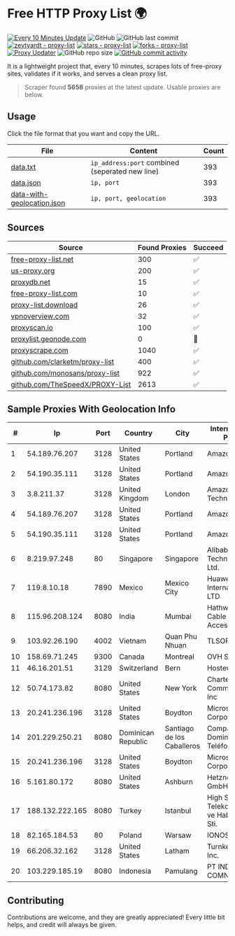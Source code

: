 
# Free HTTP Proxy List 🌍

[![Every 10 Minutes Update](https://github.com/mertguvencli/http-proxy-list/actions/workflows/main.yml/badge.svg?branch=main)](https://github.com/mertguvencli/http-proxy-list/actions/workflows/main.yml)
![GitHub](https://img.shields.io/github/license/mertguvencli/http-proxy-list)
![GitHub last commit](https://img.shields.io/github/last-commit/mertguvencli/http-proxy-list)
[![zevtyardt - proxy-list](https://img.shields.io/static/v1?label=zevtyardt&message=proxy-list&color=blue&logo=github)](https://github.com/zevtyardt/proxy-list "Go to GitHub repo")
[![stars - proxy-list](https://img.shields.io/github/stars/zevtyardt/proxy-list?style=social)](https://github.com/zevtyardt/proxy-list)
[![forks - proxy-list](https://img.shields.io/github/forks/zevtyardt/proxy-list?style=social)](https://github.com/zevtyardt/proxy-list)
[![Proxy Updater](https://github.com/zevtyardt/proxy-list/workflows/Proxy%20Updater/badge.svg)](https://github.com/zevtyardt/proxy-list/actions?query=workflow:"Proxy+Updater")
![GitHub repo size](https://img.shields.io/github/repo-size/zevtyardt/proxy-list)
[![GitHub commit activity](https://img.shields.io/github/commit-activity/m/zevtyardt/proxy-list?logo=commits)](https://github.com/zevtyardt/proxy-list/commits/main)

It is a lightweight project that, every 10 minutes, scrapes lots of free-proxy sites, validates if it works, and serves a clean proxy list.

> Scraper found **5658** proxies at the latest update. Usable proxies are below.

## Usage

Click the file format that you want and copy the URL.

|File|Content|Count|
|----|-------|-----|
|[data.txt](https://raw.githubusercontent.com/mertguvencli/http-proxy-list/main/proxy-list/data.txt)|`ip_address:port` combined (seperated new line)|393|
|[data.json](https://raw.githubusercontent.com/mertguvencli/http-proxy-list/main/proxy-list/data.json)|`ip, port`|393|
|[data-with-geolocation.json](https://raw.githubusercontent.com/mertguvencli/http-proxy-list/main/proxy-list/data-with-geolocation.json)|`ip, port, geolocation`|393|

## Sources

|Source|Found Proxies|Succeed|
|------|-------------|-------|
|[free-proxy-list.net](https://free-proxy-list.net)|300|✅|
|[us-proxy.org](https://www.us-proxy.org)|200|✅|
|[proxydb.net](http://proxydb.net)|15|✅|
|[free-proxy-list.com](https://free-proxy-list.com/?page=&port=&type%5B%5D=http&type%5B%5D=https&up_time=0&search=Search)|10|✅|
|[proxy-list.download](https://www.proxy-list.download/HTTP)|26|✅|
|[vpnoverview.com](https://vpnoverview.com/privacy/anonymous-browsing/free-proxy-servers)|32|✅|
|[proxyscan.io](https://www.proxyscan.io)|100|✅|
|[proxylist.geonode.com](https://proxylist.geonode.com/api/proxy-list?limit=300&page=1&sort_by=lastChecked&sort_type=desc&protocols=http,https)|0|🚫|
|[proxyscrape.com](https://api.proxyscrape.com/v2/?request=displayproxies&protocol=http&timeout=10000&country=all&ssl=all&anonymity=all)|1040|✅|
|[github.com/clarketm/proxy-list](https://raw.githubusercontent.com/clarketm/proxy-list/master/proxy-list-raw.txt)|400|✅|
|[github.com/monosans/proxy-list](https://raw.githubusercontent.com/monosans/proxy-list/main/proxies/http.txt)|922|✅|
|[github.com/TheSpeedX/PROXY-List](https://raw.githubusercontent.com/TheSpeedX/PROXY-List/master/http.txt)|2613|✅|


## Sample Proxies With Geolocation Info

|#|Ip|Port|Country|City|Internet Service Provider|
|-|--|----|-------|----|-------------------------|
|1|54.189.76.207|3128|United States|Portland|Amazon.com, Inc.|
|2|54.190.35.111|3128|United States|Portland|Amazon.com, Inc.|
|3|3.8.211.37|3128|United Kingdom|London|Amazon Technologies Inc.|
|4|54.189.76.207|3128|United States|Portland|Amazon.com, Inc.|
|5|54.190.35.111|3128|United States|Portland|Amazon.com, Inc.|
|6|8.219.97.248|80|Singapore|Singapore|Alibaba (US) Technology Co., Ltd.|
|7|119.8.10.18|7890|Mexico|Mexico City|Huawei International Pte. LTD|
|8|115.96.208.124|8080|India|Mumbai|Hathway IP over Cable Internet Access|
|9|103.92.26.190|4002|Vietnam|Quan Phu Nhuan|TLSOFT|
|10|158.69.71.245|9300|Canada|Montreal|OVH SAS|
|11|46.16.201.51|3129|Switzerland|Bern|Hosteur SA|
|12|50.74.173.82|8080|United States|New York|Charter Communications Inc|
|13|20.241.236.196|3128|United States|Boydton|Microsoft Corporation|
|14|201.229.250.21|8080|Dominican Republic|Santiago de los Caballeros|Compañía Dominicana de Teléfonos S. A.|
|15|20.241.236.196|3128|United States|Boydton|Microsoft Corporation|
|16|5.161.80.172|8080|United States|Ashburn|Hetzner Online GmbH|
|17|188.132.222.165|8080|Turkey|Istanbul|High Speed Telekomunikasyon ve Hab. Hiz. Ltd. Sti.|
|18|82.165.184.53|80|Poland|Warsaw|IONOS SE|
|19|66.206.32.162|3128|United States|Latham|Turnkey Internet Inc.|
|20|103.229.185.19|8080|Indonesia|Pamulang|PT INDONESIA COMNETS PLUS|



## Contributing

Contributions are welcome, and they are greatly appreciated! Every
little bit helps, and credit will always be given.

